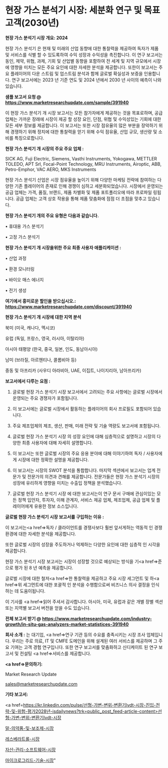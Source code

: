 # 현장 가스 분석기 시장: 세분화 연구 및 목표 고객(2030년)

<strong>현장 가스 분석기 시장 개요: 2024</strong>

현장 가스 분석기 은 현재 및 미래의 산업 동향에 대한 통찰력을 제공하여 독자가 제품 및 서비스를 식별 할 수 있도록하여 수익 성장과 수익성을 촉진합니다. 이 연구 보고서는 동인, 제약, 위협, 과제, 기회 및 산업별 동향을 포함하여 전 세계 및 지역 규모에서 시장에 영향을 미치는 모든 주요 요인에 대한 자세한 분석을 제공합니다. 또한이 보고서는 주요 플레이어의 다운 스트림 및 업스트림 분석과 함께 글로벌 확실성과 보증을 인용합니다. 연구 보고서에는 2023 년 기준 연도 및 2024 년에서 2030 년 사이의 예측이 나와 있습니다.



<strong>샘플 보고서 요청 @ <a href=https://www.marketresearchupdate.com/sample/391940>https://www.marketresearchupdate.com/sample/391940</a></strong>

이 현장 가스 분석기 개 시장 보고서는 모든 참가자에게 제공하는 것을 목표로하며, 공급 업체는 가까운 장래에 시장이 제공 할 성장 요인, 단점, 위협 및 수익성있는 기회에 대한 모든 세부 정보를 제공합니다. 이 보고서는 또한 시장 점유율의 많은 부분을 장악하기 위해 경쟁하기 위해 정치에 대한 통찰력을 얻기 위해 수익 점유율, 산업 규모, 생산량 및 소비를 특징으로합니다.



<strong>현장 가스 분석기 개 시장의 주요 주요 업체 :</strong>

SICK AG, Fuji Electric, Siemens, Vasthi Instruments, Yokogawa, METTLER TOLEDO, APT Srl, Focal-Point Technology, MRU Instruments, Airoptic, ABB, Petro-Emphor, VAC AERO, MKS Instruments

현장 가스 분석기 산업은 시장 점유율을 높이기 위해 다양한 마케팅 전략에 참여하는 다양한 기존 플레이어의 존재로 인해 경쟁이 심하고 세분화되었습니다. 시장에서 운영되는 공급 업체는 가격, 품질, 브랜드, 제품 차별화 및 제품 포트폴리오에 따라 프로파일 링됩니다. 공급 업체는 고객 상호 작용을 통해 제품 맞춤화에 점점 더 초점을 맞추고 있습니다.



<strong>현장 가스 분석기 개의 주요 유형은 다음과 같습니다.</strong>

• 휴대용 가스 분석기

• 고정 가스 분석기



<strong>현장 가스 분석기 개 시장을위한 주요 최종 사용자 애플리케이션 :</strong>

• 산업 과정

• 환경 모니터링

• 바이오 매스 에너지

• 전기 생성



<strong>여기에서 흥미로운 할인을 받으십시오.: <a href=https://www.marketresearchupdate.com/discount/391940>https://www.marketresearchupdate.com/discount/391940</a></strong>



<strong>현장 가스 분석기 개 시장에 대한 지역 분석</strong>

북미 (미국, 캐나다, 멕시코)

유럽 (독일, 프랑스, 영국, 러시아, 이탈리아)

아시아 태평양 (한국, 중국, 일본, 인도, 동남아시아)

남미 (브라질, 아르헨티나, 콜롬비아 등)

중동 및 아프리카 (사우디 아라비아, UAE, 이집트, 나이지리아, 남아프리카)



<strong>보고서에서 다루는 요점 :</strong>

1. 글로벌 현장 가스 분석기 시장 보고서에서 고려되는 주요 사항에는 글로벌 시장에서 운영되는 주요 경쟁자가 포함됩니다.

2. 이 보고서에는 글로벌 시장에서 활동하는 플레이어의 회사 프로필도 포함되어 있습니다.

3. 주요 제조업체의 제조, 생산, 판매, 미래 전략 및 기술 역량도 보고서에 포함됩니다.

4. 글로벌 현장 가스 분석기 시장 의 성장 요인에 대해 심층적으로 설명하고 시장의 다양한 최종 사용자에 대해 자세히 설명합니다.

5. 이 보고서는 또한 글로벌 시장의 주요 응용 분야에 대해 이야기하여 독자 / 사용자에게 시장에 대한 정확한 설명을 제공합니다.

6. 이 보고서는 시장의 SWOT 분석을 통합합니다. 마지막 섹션에서 보고서는 업계 전문가 및 전문가의 의견과 견해를 제공합니다. 전문가들은 현장 가스 분석기 시장의 성장에 유리하게 영향을 미치는 수출입 정책을 분석했습니다.

7. 글로벌 현장 가스 분석기 시장 에 대한 보고서는이 연구 문서 구매에 관심이있는 모든 정책 입안자, 투자자, 이해 관계자, 서비스 제공 업체, 제조업체, 공급 업체 및 플레이어에게 유용한 정보 소스입니다.



<strong>글로벌 현장 가스 분석기 시장 보고서를 구입하는 이유 :</strong>

이 보고서는<a href=>독자 / 클</a>라이언트를 경쟁사보다 훨씬 앞서게하는 역동적 인 경쟁 환경에 대한 자세한 분석을 제공합니다.

또한 글로벌 시장의 성장을 주도하거나 억제하는 다양한 요인에 대한 심층적 인 시각을 제공합니다.

현장 가스 분석기 시장 보고서는 시장이 성장할 것으로 예상되는 방식을 기<a href=>준으로</a> 평가 된 8 년 예측을 제공합니다.

글로벌 시장에 대한 철저<a href=>한 통찰력</a>을 제공하고 주요 시장 세그먼트 및 하<a href=>위 세그</a>먼트에 대한 포괄적 인 분석을 수행함으로써 비즈니스 의사 결정을 인식하는 데 도움이됩니다.

이 기사를 <a href=>읽어 주</a>셔서 감사합니다. 아시아, 미국, 유럽과 같은 개별 장별 섹션 또는 지역별 보고서 버전을 얻을 수도 있습니다.



<strong>전체 보고서 받기 @ <a href=https://www.marketresearchupdate.com/industry-growth/in-situ-gas-analyzers-market-statistices-391940>https://www.marketresearchupdate.com/industry-growth/in-situ-gas-analyzers-market-statistices-391940</a></strong>



<strong>회사 소개 :</strong>
는 대기업, <a href=>연구 기</a>관 등의 수요를 충족시키는 시장 조사 업체입니다. 우리는 주로 의료, IT 및 CMFE 도메인을 위해 설계된 여러 서비스를 제공하며 그 주요 기여는 고객 경험 연구입니다. 또한 연구 보고서를 맞춤화하고 신디케이트 된 연구 보고서 및 컨설팅 <a href=>서비</a>스를 제공합니다.



<strong><a href=>문의하기:</a></strong>

Market Research Update

sales@marketresearchupdate.com



<strong>기타 보고서:</strong>

<a href=https://kr.linkedin.com/pulse/선형-가변-변위-변환기lvdt-시장-진입-전략-및-위험-평가2028년-isdailynews?trk=public_post_feed-article-content>선형-가변-변위-변환기lvdt-시장</a>

<a href=https://www.linkedin.com/pulse/말-의약품-및-보조제-시장-현재-미래-성장-2029-market-matrix-musings-analysis/>말-의약품-및-보조제-시장</a>

<a href=https://www.linkedin.com/pulse/레스베라트롤-시장-경쟁-분석-및-성장-잠재력-2029-analytics-avenue-adventures-24-ana-gzddf/>레스베라트롤-시장</a>

<a href=https://www.linkedin.com/pulse/자산-관리-소프트웨어-시장-세분화-연구-및-목표-고객2029년-survey-spotlight-pro-24-analysis-yzq9f/>자산-관리-소프트웨어-시장</a>

<a href=https://www.linkedin.com/pulse/마이크로그리드-기술-시장-규모-및-성장-2023-trend-tracking-tips-360-analysis-q8qff/>마이크로그리드-기술-시장</a>"
